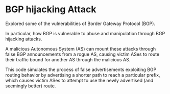 # BGP hijacking Attack

Explored some of the vulnerabilities of Border Gateway Protocol (BGP). 

In particular, how BGP is vulnerable to abuse and manipulation through BGP hijacking attacks.

A malicious Autonomous System (AS) can mount these attacks through false BGP announcements from a rogue AS, causing victim ASes to route their traffic bound for another AS through the malicious AS. 

This code simulates the process of false advertisements exploiting BGP routing behavior by advertising a shorter path to reach a particular prefix, which causes victim ASes to attempt to use the newly advertised (and seemingly better) route.
